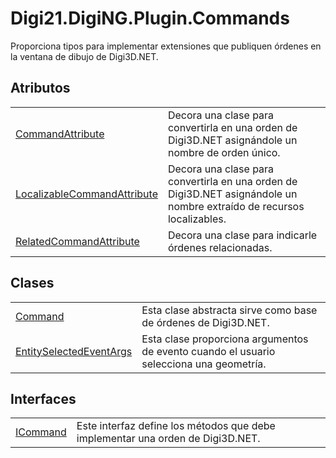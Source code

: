 # Digi21.DigiNG.Plugin.Commands

Proporciona tipos para implementar extensiones que publiquen órdenes en la ventana de dibujo de Digi3D.NET.

## Atributos

|  |  |
| :--- | :--- |
| [CommandAttribute](/digi3d-net/programacion/.net/referencia/digi21.diging.plugin/digi21.diging.plugin.commands/atributos/commandattribute.md) | Decora una clase para convertirla en una orden de Digi3D.NET asignándole un nombre de orden único. |
| [LocalizableCommandAttribute](/digi3d-net/programacion/.net/referencia/digi21.diging.plugin/digi21.diging.plugin.commands/atributos/localizablecommandattribute.md) | Decora una clase para convertirla en una orden de Digi3D.NET asignándole un nombre extraído de recursos localizables. |
| [RelatedCommandAttribute](/digi3d-net/programacion/.net/referencia/digi21.diging.plugin/digi21.diging.plugin.commands/atributos/relatedcommandattribute.md) | Decora una clase para indicarle órdenes relacionadas. |

## Clases

|  |  |
| :--- | :--- |
| [Command](/digi3d-net/programacion/.net/referencia/digi21.diging.plugin/digi21.diging.plugin.commands/clases/command.md) | Esta clase abstracta sirve como base de órdenes de Digi3D.NET. |
| [EntitySelectedEventArgs](/digi3d-net/programacion/.net/referencia/digi21.diging.plugin/digi21.diging.plugin.commands/clases/entityselectedeventargs.md) | Esta clase proporciona argumentos de evento cuando el usuario selecciona una geometría. |

## Interfaces

|  |  |
| :--- | :--- |
| [ICommand](/digi3d-net/programacion/.net/referencia/digi21.diging.plugin/digi21.diging.plugin.commands/interfaces/icommand.md) | Este interfaz define los métodos que debe implementar una orden de Digi3D.NET. |

